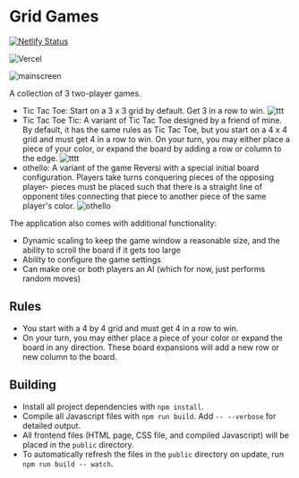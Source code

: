 # Grid Games

[![Netlify Status](https://api.netlify.com/api/v1/badges/0c21a3ac-0377-457d-9af7-5b00c2be33de/deploy-status)](https://app.netlify.com/sites/fekinox-grid-games/deploys)

![Vercel](https://vercelbadge.vercel.app/api/Fekinox/tic-tac-toe-tic)

![mainscreen](https://images2.imgbox.com/38/e2/dcM0Nvkn_o.png)

A collection of 3 two-player games.

* Tic Tac Toe: Start on a 3 x 3 grid by default. Get 3 in a row to win.
![ttt](https://images2.imgbox.com/4a/73/5yCeMDuQ_o.png)
* Tic Tac Toe Tic: A variant of Tic Tac Toe designed by a friend of mine. By default, it has the same rules as Tic Tac Toe, but you start on a 4 x 4 grid and must get 4 in a row to win. On your turn, you may either place a piece of your color, or expand the board by adding a row or column to the edge.
![tttt](https://images2.imgbox.com/18/f4/mK1YLWWi_o.png)
* othello: A variant of the game Reversi with a special initial board configuration. Players take turns conquering pieces of the opposing player- pieces must be placed such that there is a straight line of opponent tiles connecting that piece to another piece of the same player's color.
![othello](https://images2.imgbox.com/e2/f4/HA44yV3w_o.png)

The application also comes with additional functionality:
* Dynamic scaling to keep the game window a reasonable size, and the ability to scroll the board if it gets too large
* Ability to configure the game settings
* Can make one or both players an AI (which for now, just performs random moves)

## Rules

* You start with a 4 by 4 grid and must get 4 in a row to win.
* On your turn, you may either place a piece of your color or expand the board in any direction. These board expansions will add a new row or new column to the board.

## Building

* Install all project dependencies with `npm install`.
* Compile all Javascript files with `npm run build`. Add `-- --verbose` for detailed output.
* All frontend files (HTML page, CSS file, and compiled Javascript) will be placed in the `public` directory.
* To automatically refresh the files in the `public` directory on update, run `npm run build -- watch`.
